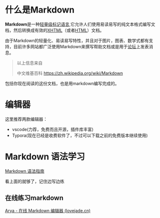 # 什么是Markdown

**Markdown**是一种[轻量级标记语言](https://zh.wikipedia.org/wiki/%E8%BD%BB%E9%87%8F%E7%BA%A7%E6%A0%87%E8%AE%B0%E8%AF%AD%E8%A8%80 "轻量级标记语言"),它允许人们使用易读易写的纯文本格式编写文档，然后转换成有效的[XHTML](https://zh.wikipedia.org/wiki/XHTML "XHTML")（或者[HTML](https://zh.wikipedia.org/wiki/HTML "HTML")）文档。

由于Markdown的轻量化、易读易写特性，并且对于图片，图表、数学式都有支持，目前许多网站都广泛使用Markdown来撰写帮助文档或是用于[论坛](https://zh.wikipedia.org/wiki/%E7%BD%91%E7%BB%9C%E8%AE%BA%E5%9D%9B "网络论坛")上发表消息。

> 以上信息来自
>
> 中文维基百科 https://zh.wikipedia.org/wiki/Markdown

包括你现在阅读的这份文档，也是用markdown编写完成的。

# 编辑器

这里推荐两款编辑器：

- vscode(力荐，免费而且开源，插件库丰富)
- Typora(现在已经是收费软件了，不过可以下载之前的免费版本继续使用)

# Markdown 语法学习

[Markdown 语法指南](https://markdown.com.cn/basic-syntax/)

看上面的就够了，记住边写边练

## 在线练习markdown

[Arya - 在线 Markdown 编辑器 (lovejade.cn)](https://markdown.lovejade.cn/)
